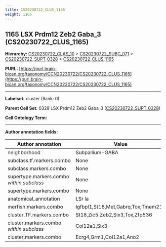 ```yaml
---
title: CS20230722_CLUS_1165
weight: 1165
---
```

## 1165 LSX Prdm12 Zeb2 Gaba_3 (CS20230722_CLUS_1165)
<b>Hierarchy: </b>
[CS20230722_CLAS_10](../CS20230722_CLAS_10) >
[CS20230722_SUBC_071](../CS20230722_SUBC_071) >
[CS20230722_SUPT_0328](../CS20230722_SUPT_0328) >
[CS20230722_CLUS_1165](../CS20230722_CLUS_1165)

**PURL:** [https://purl.brain-bican.org/taxonomy/CCN20230722/CS20230722_CLUS_1165](https://purl.brain-bican.org/taxonomy/CCN20230722/CS20230722_CLUS_1165)

---


**Labelset:** cluster (Rank: 0)

**Parent Cell Set:** 0328 LSX Prdm12 Zeb2 Gaba_3 ([CS20230722_SUPT_0328](../CS20230722_SUPT_0328))



**Cell Ontology Term:** 

[MARKER GENES.]: #


---

[TRANSFERRED ANNOTATIONS.]: #


[AUTHOR ANNOTATION FIELDS.]: #


**Author annotation fields:**

| Author annotation | Value |
|-------------------|-------|
|neighborhood|Subpallium-GABA|
|subclass.tf.markers.combo|None|
|subclass.markers.combo|None|
|supertype.markers.combo _within subclass_|None|
|supertype.markers.combo|None|
|anatomical_annotation|LSr la|
|merfish.markers.combo|Igfbpl1,St18,Met,Gabrq,Tox,Tmem215|
|cluster.TF.markers.combo|St18,Zic5,Zeb2,Six3,Tox,Zfp536|
|cluster.markers.combo _within subclass_|Col12a1,Six3|
|cluster.markers.combo|Ecrg4,Grm1,Col12a1,Ano2|
